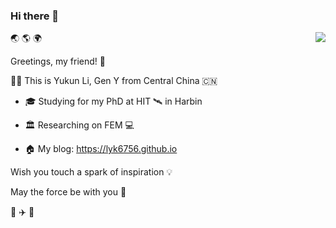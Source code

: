 ### Hi there 👋

<img align="right" src="https://github-readme-stats.vercel.app/api?username=lyk6756&show_icons=true&icon_color=CE1D2D&text_color=718096&bg_color=ffffff&hide_title=true" />

🌏 🌎 🌍

Greetings, my friend! 🙌

🙋‍♂️ This is Yukun Li, Gen Y from Central China 🇨🇳

* 🎓 Studying for my PhD at HIT 🛰️ in Harbin

* 🏛️ Researching on FEM 💻

* 🏠 My blog: https://lyk6756.github.io

Wish you touch a spark of inspiration 💡

May the force be with you 🙏

🚁 ✈️ 🚀

<!--
**lyk6756/lyk6756** is a ✨ _special_ ✨ repository because its `README.md` (this file) appears on your GitHub profile.

Here are some ideas to get you started:

- 🔭 I’m currently working on ...
- 🌱 I’m currently learning ...
- 👯 I’m looking to collaborate on ...
- 🤔 I’m looking for help with ...
- 💬 Ask me about ...
- 📫 How to reach me: ...
- 😄 Pronouns: ...
- ⚡ Fun fact: ...
-->
